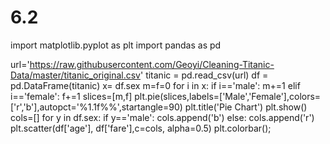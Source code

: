 # 6.2

import matplotlib.pyplot as plt
import pandas as pd

url='https://raw.githubusercontent.com/Geoyi/Cleaning-Titanic-Data/master/titanic_original.csv'
titanic = pd.read_csv(url)
df = pd.DataFrame(titanic)
x= df.sex
m=f=0
for i in x:
    if i=='male':
        m+=1
    elif i=='female':
        f+=1
slices=[m,f]
plt.pie(slices,labels=['Male','Female'],colors=['r','b'],autopct='%1.1f%%',startangle=90)
plt.title('Pie Chart')
plt.show()
cols=[]
for y in df.sex:
    if y=='male':
        cols.append('b')
    else:
        cols.append('r')
plt.scatter(df['age'], df['fare'],c=cols, alpha=0.5)
plt.colorbar();
